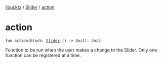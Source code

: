[libui.ktx](../index.md) / [Slider](index.md) / [action](./action.md)

# action

`fun action(block: `[`Slider`](index.md)`.() -> Unit): Unit`

Function to be run when the user makes a change to the Slider.
Only one function can be registered at a time.

